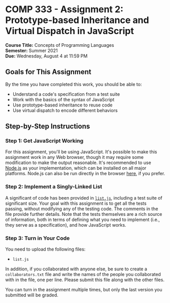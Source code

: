 # COMP 333 - Assignment 2: Prototype-based Inheritance and Virtual Dispatch in JavaScript

**Course Title:** Concepts of Programming Languages<br/>
**Semester:** Summer 2021<br/>
**Due:** Wednesday, August 4 at 11:59 PM<br/>

## Goals for This Assignment

By the time you have completed this work, you should be able to:

-   Understand a code's specification from a test suite
-   Work with the basics of the syntax of JavaScript
-   Use prototype-based inheritance to reuse code
-   Use virtual dispatch to encode different behaviors

## Step-by-Step Instructions

### Step 1: Get JavaScript Working

For this assignment, you'll be using JavaScript. It's possible to make this assignment work in any Web browser, though it may require some modification to make the output reasonable. It's recommended to use [Node.js](https://nodejs.org/en/) as your implementation, which can be installed on all major platforms. Node.js can also be run directly in the browser [here](https://repl.it/languages/nodejs), if you prefer.

### Step 2: Implement a Singly-Linked List

A significant of code has been provided in [`list.js`](list.js), including a test suite of significant size. Your goal with this assignment is to get all the tests passing, without modifying any of the testing code. The comments in the file provide further details. Note that the tests themselves are a rich source of information, both in terms of defining what you need to implement (i.e., they serve as a specification), and how JavaScript works.

### Step 3: Turn in Your Code

You need to upload the following files:

-   `list.js`

In addition, if you collaborated with anyone else, be sure to create a `collaborators.txt` file and write the names of the people you collaborated with in the file, one per line. Please submit this file along with the other files.

You can turn in the assignment multiple times, but only the last version you submitted will be graded.

